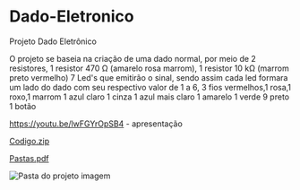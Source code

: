 # Dado-Eletronico
Projeto Dado Eletrônico

O projeto se baseia na criação de uma dado normal, por meio de 2 resistores,  1 resistor 470 Ω (amarelo rosa marrom), 1 resistor 10 kΩ (marrom preto vermelho) 7 Led's que emitirão o sinal, sendo assim cada led formara um lado do dado com seu respectivo valor de 1 a 6, 3 fios vermelhos,1 rosa,1 roxo,1 marrom
1 azul claro
1 cinza
1 azul mais claro
1 amarelo
1 verde
9 preto
1 botão


https://youtu.be/lwFGYrOpSB4 - apresentação

[Codigo.zip](https://github.com/Leolfaa/Dado-Eletr-nico/files/13205034/Codigo.zip)

[Pastas.pdf](https://github.com/Leolfaa/Dado-Eletr-nico/files/13199845/Pastas.pdf)

![Pasta do projeto imagem](https://github.com/Leolfaa/Dado-Eletr-nico/assets/145991364/93e844d5-58a1-43af-b28b-124cf0ff6943)
